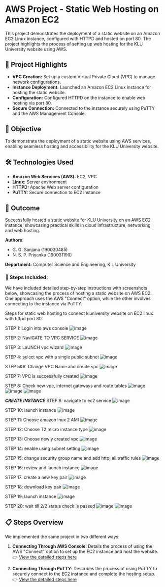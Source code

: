 # AWS Project - Static Web Hosting on Amazon EC2
This project demonstrates the deployment of a static website on an Amazon EC2 Linux instance, configured with HTTPD and hosted on port 80. The project highlights the process of setting up web hosting for the KLU University website using AWS.

## 🚀 Project Highlights
- **VPC Creation:** Set up a custom Virtual Private Cloud (VPC) to manage network configurations.
- **Instance Deployment:** Launched an Amazon EC2 Linux instance for hosting the static website.
- **Configuration:** Configured HTTPD on the instance to enable web hosting via port 80.
- **Secure Connection:** Connected to the instance securely using PuTTY and the AWS Management Console.

## 🎯 Objective
To demonstrate the deployment of a static website using AWS services, enabling seamless hosting and accessibility for the KLU University website.

## 🛠 Technologies Used
- **Amazon Web Services (AWS):** EC2, VPC
- **Linux:** Server environment
- **HTTPD:** Apache Web server configuration
- **PuTTY:** Secure connection to EC2 instance

## 🌟 Outcome
Successfully hosted a static website for KLU University on an AWS EC2 instance, showcasing practical skills in cloud infrastructure, networking, and web hosting.

**Authors:**
- G. G. Sanjana (190030485)
- N. S. P. Priyanka (190031190)

**Department:** Computer Science and Engineering, K L University

### 📂 Steps Included:
We have included detailed step-by-step instructions with screenshots below, showcasing the process of hosting a static website on AWS EC2. One approach uses the AWS "Connect" option, while the other involves connecting to the instance via PuTTY.  

Steps for static web hosting to connect kluniversity website on EC2 linux with httpd port 80

STEP 1: Login into aws console
![image](https://github.com/user-attachments/assets/71ab52b4-8763-4220-aa44-ce194e65c1f5)

STEP 2: NavIGATE TO VPC SERVICE
![image](https://github.com/user-attachments/assets/939988a6-de9d-446c-90ce-c954f9a0286f)

STEP 3: LaUNCH vpc wizard
![image](https://github.com/user-attachments/assets/a816e1e1-6469-4f3f-8e9f-9f4dcd2ae751)

STEP 4: select vpc with a single public subnet
![image](https://github.com/user-attachments/assets/5585b344-d70e-481b-97bd-94470ab2df9f)

STEP 5&6: Change VPC Name and create vpc
![image](https://github.com/user-attachments/assets/a3db6bf9-fe70-4cd8-a15e-2635fc57f566)

STEP 7: VPC is successfully created 
![image](https://github.com/user-attachments/assets/662ede96-5cc3-47f7-a84b-2d2586475766)

STEP 8: Check new vpc, internet gateways and route tables
![image](https://github.com/user-attachments/assets/d68df6b1-d045-4461-8007-6ce365dfa108)
![image](https://github.com/user-attachments/assets/c7720901-5212-43b4-bb34-dac7209ca7f7)
![image](https://github.com/user-attachments/assets/4fb40f7d-ba84-4e4b-8da2-9429b3fdc599)



***CREATE INSTANCE***
STEP 9: navigate to ec2 service 
![image](https://github.com/user-attachments/assets/0560b002-3dea-43d2-83aa-d75646d3a420)

STEP 10: launch instance 
![image](https://github.com/user-attachments/assets/103ff228-6756-435b-a5ad-b014c06ecd05)

STEP 11: Choose amazon lnux 2 AMI 
![image](https://github.com/user-attachments/assets/c943c9b2-c0e7-4889-928a-6b1f2a54dd00)

STEP 12: Choose T2.micro instance type
![image](https://github.com/user-attachments/assets/76552e42-3e16-49cb-95e1-b4c7fb692ef5)

STEP 13: Choose newly created vpc
![image](https://github.com/user-attachments/assets/ed264bdc-8687-42bf-8ab4-a58f2cea6feb)

STEP 14: enable using subnet setting
![image](https://github.com/user-attachments/assets/e0024c42-52d1-44e6-811e-aafa8b66b557)

STEP 15: change security group name and add http, all traffic rules
![image](https://github.com/user-attachments/assets/a700b37c-82fd-4520-83aa-1cfe7c623ea3)

STEP 16: review and launch instance
![image](https://github.com/user-attachments/assets/bf725244-ad91-46b4-9201-ad37113688d4)

STEP 17: create a new key pair
![image](https://github.com/user-attachments/assets/ad835079-dd82-4b95-a092-631679a61612)

STEP 18: download key pair
![image](https://github.com/user-attachments/assets/f595a617-2146-4c0a-b28a-a473cb781393)

STEP 19: launch instance
![image](https://github.com/user-attachments/assets/80746533-c879-4cbf-8e5a-3ccd3db2285c)

STEP 20: wait till 2/2 status check is passed
![image](https://github.com/user-attachments/assets/ad1a6e78-14f4-47dd-96b9-88f1d003bd5d)
![image](https://github.com/user-attachments/assets/0e5219fc-5993-4142-9210-703c01205493)


## 📋 Steps Overview
We implemented the same project in two different ways:

1. **Connecting Through AWS Console**: Details the process of using the AWS "Connect" option to set up the EC2 instance and host the website.  
   👉 [View the detailed steps here](./clicking-connect.md)

2. **Connecting Through PuTTY**: Describes the process of using PuTTY to securely connect to the EC2 instance and complete the hosting setup.  
   👉 [View the detailed steps here](./connecting-through-putty.md)

